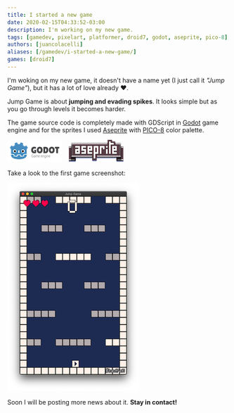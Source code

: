 ```yaml
---
title: I started a new game
date: 2020-02-15T04:33:52-03:00
description: I'm working on my new game.
tags: [gamedev, pixelart, platformer, droid7, godot, aseprite, pico-8]
authors: [juancolacelli]
aliases: [/gamedev/i-started-a-new-game/]
games: [droid7]
---
```


I'm woking on my new game, it doesn't have a name yet (I just call it *"Jump Game"*), but it has a lot of love already &hearts;.

Jump Game is about **jumping and evading spikes**. It looks simple but as you go through levels it becomes harder.

The game source code is completely made with GDScript in [Godot](https://godotengine.org) game engine and for the sprites I used [Aseprite](https://aseprite.org/) with [PICO-8](https://lospec.com/palette-list/pico-8) color palette.

![Godot](godot.png) &nbsp;&nbsp; ![Aseprite](aseprite.png)

Take a look to the first game screenshot:

![Game screenshot](screenshot.png)

Soon I will be posting more news about it. **Stay in contact!**
